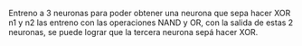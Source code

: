 Entreno a 3 neuronas para poder obtener una neurona que sepa hacer XOR
n1 y n2 las entreno con las operaciones NAND y OR, con la salida de estas 2 neuronas, se puede lograr que la tercera neurona sepá hacer XOR.